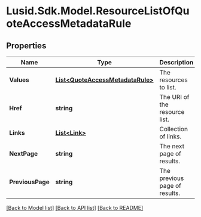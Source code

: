 
# Lusid.Sdk.Model.ResourceListOfQuoteAccessMetadataRule

## Properties

Name | Type | Description | Notes
------------ | ------------- | ------------- | -------------
**Values** | [**List&lt;QuoteAccessMetadataRule&gt;**](QuoteAccessMetadataRule.md) | The resources to list. | 
**Href** | **string** | The URI of the resource list. | [optional] 
**Links** | [**List&lt;Link&gt;**](Link.md) | Collection of links. | [optional] 
**NextPage** | **string** | The next page of results. | [optional] 
**PreviousPage** | **string** | The previous page of results. | [optional] 

[[Back to Model list]](../README.md#documentation-for-models)
[[Back to API list]](../README.md#documentation-for-api-endpoints)
[[Back to README]](../README.md)

